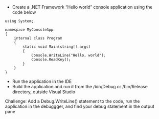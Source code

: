 * Create a .NET Framework “Hello world” console application using the code below
```
using System;

namespace MyConsoleApp
{
    internal class Program
    {
        static void Main(string[] args)
        {
            Console.WriteLine("Hello, world");
            Console.ReadKey();
        }
    }
}
```

* Run the application in the IDE
* Build the application and run it from the /bin/Debug or /bin/Release directory, outside Visual Studio

Challenge: Add a Debug.WriteLine() statement to the code, run the application in the debuggger, and find your debug statement in the output pane
